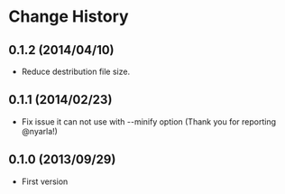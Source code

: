 Change History
=================

## 0.1.2 (2014/04/10)

* Reduce destribution file size.

## 0.1.1 (2014/02/23)

* Fix issue it can not use with --minify option (Thank you for reporting @nyarla!)

## 0.1.0 (2013/09/29)

* First version
